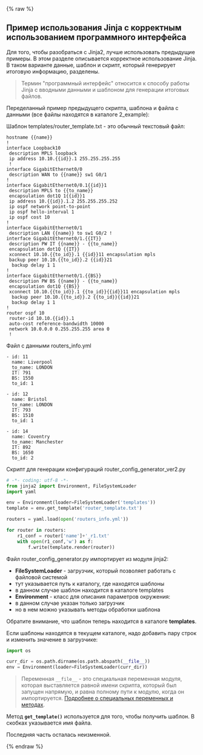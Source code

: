 {% raw %}
## Пример использования Jinja с корректным использованием программного интерфейса

Для того, чтобы разобраться с Jinja2, лучше использовать предыдущие примеры. В этом разделе описывается корректное использование Jinja. В таком варианте данные, шаблон и скрипт, который генерирует итоговую информацию, разделены.

> Термин "программный интерфейс" относится к способу работы Jinja с вводными данными и шаблоном для генерации итоговых файлов. 



Переделанный пример предыдущего скрипта, шаблона и файла с данными (все файлы находятся в каталоге 2_example):

Шаблон templates/router_template.txt - это обычный текстовый файл:
```
hostname {{name}}
!
interface Loopback10
 description MPLS loopback
 ip address 10.10.{{id}}.1 255.255.255.255
 !
interface GigabitEthernet0/0
 description WAN to {{name}} sw1 G0/1
!
interface GigabitEthernet0/0.1{{id}}1
 description MPLS to {{to_name}}
 encapsulation dot1Q 1{{id}}1
 ip address 10.{{id}}.1.2 255.255.255.252
 ip ospf network point-to-point
 ip ospf hello-interval 1
 ip ospf cost 10
!
interface GigabitEthernet0/1
 description LAN {{name}} to sw1 G0/2 !
interface GigabitEthernet0/1.{{IT}}
 description PW IT {{name}} - {{to_name}}
 encapsulation dot1Q {{IT}}
 xconnect 10.10.{{to_id}}.1 {{id}}11 encapsulation mpls
 backup peer 10.10.{{to_id}}.2 {{id}}21
  backup delay 1 1
!
interface GigabitEthernet0/1.{{BS}}
 description PW BS {{name}} - {{to_name}}
 encapsulation dot1Q {{BS}}
 xconnect 10.10.{{to_id}}.1 {{to_id}}{{id}}11 encapsulation mpls
  backup peer 10.10.{{to_id}}.2 {{to_id}}{{id}}21
  backup delay 1 1
!
router ospf 10
 router-id 10.10.{{id}}.1
 auto-cost reference-bandwidth 10000
 network 10.0.0.0 0.255.255.255 area 0
 !
```

Файл с данными routers_info.yml
```
- id: 11
  name: Liverpool
  to_name: LONDON
  IT: 791
  BS: 1550
  to_id: 1

- id: 12
  name: Bristol
  to_name: LONDON
  IT: 793
  BS: 1510
  to_id: 1

- id: 14
  name: Coventry
  to_name: Manchester
  IT: 892
  BS: 1650
  to_id: 2
```


Скрипт для генерации конфигураций router_config_generator_ver2.py
```python
# -*- coding: utf-8 -*-
from jinja2 import Environment, FileSystemLoader
import yaml

env = Environment(loader=FileSystemLoader('templates'))
template = env.get_template('router_template.txt')

routers = yaml.load(open('routers_info.yml'))

for router in routers:
    r1_conf = router['name']+'_r1.txt'
    with open(r1_conf,'w') as f:
        f.write(template.render(router))

```


Файл router_config_generator.py импортирует из модуля jinja2:
* __FileSystemLoader__ - загрузчик, который позволяет работать с файловой системой
 * тут указывается путь к каталогу, где находятся шаблоны
 * в данном случае шаблон находится в каталоге templates
* __Environment__ - класс для описания параметров окружения:
 * в данном случае указан только загрузчик
 * но в нем можно указывать методы обработки шаблона

Обратите внимание, что шаблон теперь находится в каталоге __templates__.

Если шаблоны находятся в текущем каталоге, надо добавить пару строк и изменить значение в загрузчике:
```python
import os

curr_dir = os.path.dirname(os.path.abspath(__file__))
env = Environment(loader=FileSystemLoader(curr_dir))
```

> Переменная ```__file__``` - это специальная переменная модуля, которая выставляется равной имени скрипта, который был запущен напрямую, и равна полному пути к модулю, когда он импортируется. [Подробнее о специальных переменных и методах](../16_additional_info/naming_conventions/underscore_names.md).

Метод __```get_template()```__ используется для того, чтобы получить шаблон. В скобках указывается имя файла.

Последняя часть осталась неизменной.

{% endraw %}
